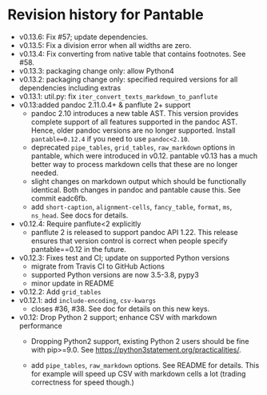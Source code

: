 # Revision history for Pantable

- v0.13.6: Fix #57; update dependencies.
- v0.13.5: Fix a division error when all widths are zero.
- v0.13.4: Fix converting from native table that contains footnotes. See #58.
- v0.13.3: packaging change only: allow Python4
- v0.13.2: packaging change only: specified required versions for all dependencies including extras
- v0.13.1: util.py: fix `iter_convert_texts_markdown_to_panflute`
- v0.13:added pandoc 2.11.0.4+ & panflute 2+ support
    - pandoc 2.10 introduces a new table AST. This version provides complete support of all features supported in the pandoc AST. Hence, older pandoc versions are no longer supported. Install `pantable=0.12.4` if you need to use `pandoc<2.10`.
    - deprecated `pipe_tables`, `grid_tables`, `raw_markdown` options in pantable, which were introduced in v0.12. pantable v0.13 has a much better way to process markdown cells that these are no longer needed.
    - slight changes on markdown output which should be functionally identical. Both changes in pandoc and pantable cause this. See commit eadc6fb.
    - add `short-caption`, `alignment-cells`, `fancy_table`, `format`, `ms`, `ns_head`. See docs for details.
- v0.12.4: Require panflute<2 explicitly
    - panflute 2 is released to support pandoc API 1.22. This release ensures that version control is correct when people specify pantable==0.12 in the future.
- v0.12.3: Fixes test and CI; update on supported Python versions
    - migrate from Travis CI to GitHub Actions
    - supported Python versions are now 3.5-3.8, pypy3
    - minor update in README
- v0.12.2: Add `grid_tables`
- v0.12.1: add `include-encoding`, `csv-kwargs`
    - closes #36, #38. See doc for details on this new keys.
- v0.12: Drop Python 2 support; enhance CSV with markdown performance
    - Dropping Python2 support, existing Python 2 users should be fine with pip>=9.0. See <https://python3statement.org/practicalities/>.

    - add `pipe_tables`, `raw_markdown` options. See README for details. This for example will speed up CSV with markdown cells a lot (trading correctness for speed though.)
